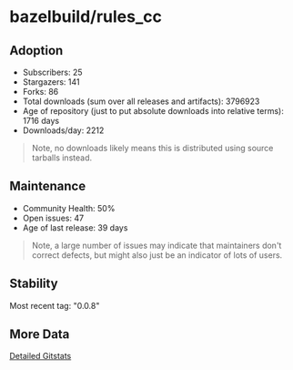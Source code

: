 # bazelbuild/rules_cc

## Adoption

- Subscribers: 25
- Stargazers: 141
- Forks: 86
- Total downloads (sum over all releases and artifacts): 3796923
- Age of repository (just to put absolute downloads into relative terms): 1716 days
- Downloads/day: 2212

> Note, no downloads likely means this is distributed using source tarballs instead.

## Maintenance

- Community Health: 50%
- Open issues: 47
- Age of last release: 39 days

> Note, a large number of issues may indicate that maintainers don't correct defects, but might also
> just be an indicator of lots of users.

## Stability

Most recent tag: "0.0.8"

## More Data

[Detailed Gitstats](/bazel-catalog/gitstats/bazelbuild/rules_cc)

